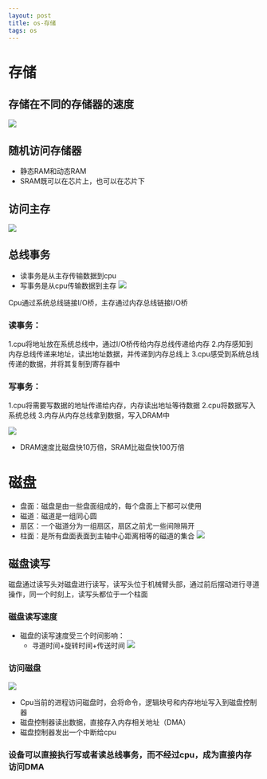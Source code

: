```yaml
--- 
layout: post 
title: os-存储 
tags: os 
---
```

# 存储
## 存储在不同的存储器的速度
![](https://cdn.jsdelivr.net/gh/nber1994/fu0k@master/uPic/20181128203450495_60884375.png)

## 随机访问存储器
- 静态RAM和动态RAM
- SRAM既可以在芯片上，也可以在芯片下

## 访问主存
![](https://cdn.jsdelivr.net/gh/nber1994/fu0k@master/uPic/20181128203655318_1343952728.png)

## 总线事务
- 读事务是从主存传输数据到cpu
- 写事务是从cpu传输数据到主存
 ![](https://cdn.jsdelivr.net/gh/nber1994/fu0k@master/uPic/20190517154854475_1780130651.png)

Cpu通过系统总线链接I/O桥，主存通过内存总线链接I/O桥

### 读事务：
1.cpu将地址放在系统总线中，通过I/O桥传给内存总线传递给内存
2.内存感知到内存总线传递来地址，读出地址数据，并传递到内存总线上
3.cpu感受到系统总线传递的数据，并将其复制到寄存器中

### 写事务：
1.cpu将需要写数据的地址传递给内存，内存读出地址等待数据
2.cpu将数据写入系统总线
3.内存从内存总线拿到数据，写入DRAM中

![](https://cdn.jsdelivr.net/gh/nber1994/fu0k@master/uPic/20190517154944779_2061165000.png)

* DRAM速度比磁盘快10万倍，SRAM比磁盘快100万倍

# 磁盘
* 盘面：磁盘是由一些盘面组成的，每个盘面上下都可以使用
* 磁道：磁道是一组同心圆
* 扇区：一个磁道分为一组扇区，扇区之前尤一些间隙隔开
* 柱面：是所有盘面表面到主轴中心距离相等的磁道的集合
![](https://cdn.jsdelivr.net/gh/nber1994/fu0k@master/uPic/20190517155007701_941445243.png)

## 磁盘读写
磁盘通过读写头对磁盘进行读写，读写头位于机械臂头部，通过前后摆动进行寻道操作，同一个时刻上，读写头都位于一个柱面

### 磁盘读写速度
* 磁盘的读写速度受三个时间影响：
    * 寻道时间+旋转时间+传送时间
![](https://cdn.jsdelivr.net/gh/nber1994/fu0k@master/uPic/20190517155034990_356474447.png)

### 访问磁盘
![](https://cdn.jsdelivr.net/gh/nber1994/fu0k@master/uPic/20190517155103305_1934139246.png)

* Cpu当前的进程访问磁盘时，会将命令，逻辑块号和内存地址写入到磁盘控制器
* 磁盘控制器读出数据，直接存入内存相关地址（DMA）
* 磁盘控制器发出一个中断给cpu

### 设备可以直接执行写或者读总线事务，而不经过cpu，成为直接内存访问DMA
